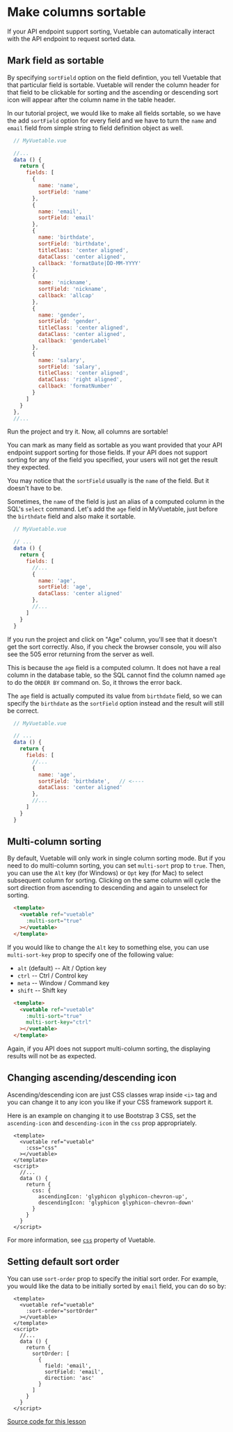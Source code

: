 # Make columns sortable

If your API endpoint support sorting, Vuetable can automatically interact with the API endpoint to request sorted data.

## Mark field as sortable

By specifying `sortField` option on the field defintion, you tell Vuetable that that particular field is sortable. Vuetable will render the column header for that field to be clickable for sorting and the ascending or descending sort icon will appear after the column name in the table header.

In our tutorial project, we would like to make all fields sortable, so we have the add `sortField` option for every field and we have to turn the `name` and `email` field from simple string to field definition object as well.

```javascript
  // MyVuetable.vue

  //...
  data () {
    return {
      fields: [
        {
          name: 'name',
          sortField: 'name'
        },
        {
          name: 'email',
          sortField: 'email'
        },
        {
          name: 'birthdate',
          sortField: 'birthdate',
          titleClass: 'center aligned',
          dataClass: 'center aligned',
          callback: 'formatDate|DD-MM-YYYY'
        },
        {
          name: 'nickname',
          sortField: 'nickname',
          callback: 'allcap'
        },
        {
          name: 'gender',
          sortField: 'gender',
          titleClass: 'center aligned',
          dataClass: 'center aligned',
          callback: 'genderLabel'
        },
        {
          name: 'salary',
          sortField: 'salary',
          titleClass: 'center aligned',
          dataClass: 'right aligned',
          callback: 'formatNumber'
        }
      ]
    }
  },
  //...
```

Run the project and try it. Now, all columns are sortable!

You can mark as many field as sortable as you want provided that your API endpoint support sorting for those fields. If your API does not support sorting for any of the field you specified, your users will not get the result they expected.

You may notice that the `sortField` usually is the `name` of the field. But it doesn't have to be.

Sometimes, the `name` of the field is just an alias of a computed column in the SQL's `select` command. Let's add the `age` field in MyVuetable, just before the `birthdate` field and also make it sortable.

```javascript
  // MyVuetable.vue

  // ...
  data () {
    return {
      fields: [
        //...
        {
          name: 'age',
          sortField: 'age',
          dataClass: 'center aligned'
        },
        //...
      ]
    }
  }
```

If you run the project and click on "Age" column, you'll see that it doesn't get the sort correctly. Also, if you check the browser console, you will also see the 505 error returning from the server as well.

This is because the `age` field is a computed column. It does not have a real column in the database table, so the SQL cannot find the column named `age` to do the `ORDER BY` command on. So, it throws the error back.

The `age` field is actually computed its value from `birthdate` field, so we can specify the `birthdate` as the `sortField` option instead and the result will still be correct.

```javascript
  // MyVuetable.vue

  // ...
  data () {
    return {
      fields: [
        //...
        {
          name: 'age',
          sortField: 'birthdate',   // <----
          dataClass: 'center aligned'
        },
        //...
      ]
    }
  }
```



## Multi-column sorting

By default, Vuetable will only work in single column sorting mode. But if you need to do multi-column sorting, you can set `multi-sort` prop to `true`. Then, you can use the `Alt` key (for Windows) or `Opt` key (for Mac) to select subsequent column for sorting. Clicking on the same column will cycle the sort direction from ascending to descending and again to unselect for sorting.

```html
  <template>
    <vuetable ref="vuetable"
      :multi-sort="true"
    ></vuetable>
  </template>
```

If you would like to change the `Alt` key to something else, you can use `multi-sort-key` prop to specify one of the following value:

- `alt` (default) -- Alt / Option key
- `ctrl` -- Ctrl / Control key
- `meta` -- Window / Command key
- `shift` -- Shift key

```html
  <template>
    <vuetable ref="vuetable"
      :multi-sort="true"
      multi-sort-key="ctrl"
    ></vuetable>
  </template>
```

Again, if you API does not support multi-column sorting, the displaying results will not be as expected.

## Changing ascending/descending icon

Ascending/descending icon are just CSS classes wrap inside `<i>` tag and you can change it to any icon you like if your CSS framework support it.

Here is an example on changing it to use Bootstrap 3 CSS, set the `ascending-icon` and `descending-icon` in the `css` prop appropriately.

```vue
  <template>
    <vuetable ref="vuetable"
      :css="css"
    ></vuetable>
  </template>
  <script>
    //...
    data () {
      return {
        css: {
          ascendingIcon: 'glyphicon glyphicon-chevron-up',
          descendingIcon: 'glyphicon glyphicon-chevron-down'
        }
      }
    }
  </script>
```

For more information, see [`css`](https://github.com/ratiw/vuetable-2/wiki/Vuetable-Properties#-css) property of Vuetable.

## Setting default sort order

You can use `sort-order` prop to specify the initial sort order. For example, you would like the data to be initially sorted by `email` field, you can do so by:

```vue
  <template>
    <vuetable ref="vuetable"
      :sort-order="sortOrder"
    ></vuetable>
  </template>
  <script>
    //...
    data () {
      return {
        sortOrder: [
          {
            field: 'email',
            sortField: 'email',
            direction: 'asc'
          }
        ]
      }
    }
  </script>
```

[Source code for this lesson](https://github.com/ratiw/vuetable-2-tutorial/tree/lesson-10)
